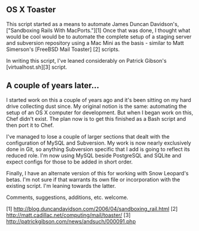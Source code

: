 
## OS X Toaster

This script started as a means to automate James Duncan Davidson's,
["Sandboxing Rails With MacPorts."][1] Once that was done, I thought what would
be cool would be to automate the complete setup of a staging server and
subversion repository using a Mac Mini as the basis - similar to Matt
Simerson's [FreeBSD Mail Toaster] [2] scripts.

In writing this script, I've leaned considerably on Patrick Gibson's
[virtualhost.sh][3] script.


## A couple of years later...

I started work on this a couple of years ago and it's been sitting on my hard
drive collecting dust since. My original notion is the same: automating the
setup of an OS X computer for development. But when I began work on this, Chef
didn't exist. The plan now is to get this finished as a Bash script and then
port it to Chef.

I've managed to lose a couple of larger sections that dealt with the
configuration of MySQL and Subversion. My work is now nearly exclusively done
in Git, so anything Subversion specific that I add is going to reflect its
reduced role. I'm now using MySQL beside PostgreSQL and SQLite and expect
configs for those to be added in short order.

Finally, I have an alternate version of this for working with Snow Leopard's
betas. I'm not sure if that warrants its own file or incorporation with the
existing script. I'm leaning towards the latter.

Comments, suggestions, additions, etc. welcome.



[1] http://blog.duncandavidson.com/2006/04/sandboxing_rail.html
[2] http://matt.cadillac.net/computing/mail/toaster/
[3] http://patrickgibson.com/news/andsuch/000091.php